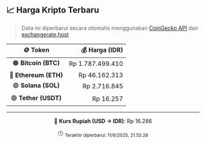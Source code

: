 

<!-- HARGA_KRIPTO -->
## 📈 Harga Kripto Terbaru

> Data ini diperbarui secara otomatis menggunakan [CoinGecko API](https://www.coingecko.com/) dan [exchangerate.host](https://exchangerate.host/)

<div align="center">

| 🪙 Token | 💰 Harga (IDR) |
|:------:|---------------:|
| 🟠 **Bitcoin (BTC)**   | Rp 1.787.499.410 |
| 🔵 **Ethereum (ETH)**  | Rp 46.162.313 |
| 🟣 **Solana (SOL)**    | Rp 2.716.845 |
| 🟢 **Tether (USDT)**   | Rp 16.257 |

---

💱 **Kurs Rupiah (USD → IDR)**: Rp 16.286

🕒 <sub>Terakhir diperbarui: 11/6/2025, 21.55.28</sub>

</div>
<!-- /HARGA_KRIPTO -->